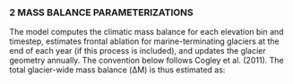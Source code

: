 ### 2 MASS BALANCE PARAMETERIZATIONS

The model computes the climatic mass balance for each elevation bin and timestep, estimates frontal ablation for marine-terminating glaciers at the end of each year (if this process is included), and updates the glacier geometry annually. The convention below follows Cogley et al. (2011). The total glacier-wide mass balance (ΔM) is thus estimated as: